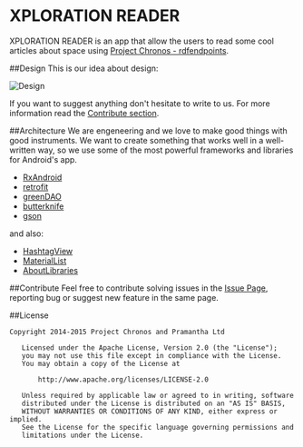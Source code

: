 # XPLORATION READER
XPLORATION READER is an app that allow the users to read some cool articles about space using [Project Chronos - rdfendpoints](https://github.com/SpaceAppsXploration/rdfendpoints).

##Design
This is our idea about design:

![Design](/resources/mockup.png)

If you want to suggest anything don't hesitate to write to us.
For more information read the [Contribute section](https://github.com/SpaceAppsXploration/android-xpreader#contribute).

##Architecture
We are engeneering and we love to make good things with good instruments.
We want to create something that works well in a well-written way, so we use some of the most powerful frameworks and libraries for Android's app.

* [RxAndroid](https://github.com/ReactiveX/RxAndroid)
* [retrofit](https://github.com/square/retrofit)
* [greenDAO](https://github.com/greenrobot/greenDAO)
* [butterknife](https://github.com/JakeWharton/butterknife)
* [gson](https://github.com/google/gson)

and also:

* [HashtagView](https://github.com/greenfrvr/hashtag-view)
* [MaterialList](https://github.com/dexafree/MaterialList)
* [AboutLibraries](https://github.com/mikepenz/AboutLibraries)


##Contribute
Feel free to contribute solving issues in the [Issue Page](https://github.com/SpaceAppsXploration/android-xpreader/issues), reporting bug or suggest new feature in the same page.

##License
```
Copyright 2014-2015 Project Chronos and Pramantha Ltd

   Licensed under the Apache License, Version 2.0 (the "License");
   you may not use this file except in compliance with the License.
   You may obtain a copy of the License at

       http://www.apache.org/licenses/LICENSE-2.0

   Unless required by applicable law or agreed to in writing, software
   distributed under the License is distributed on an "AS IS" BASIS,
   WITHOUT WARRANTIES OR CONDITIONS OF ANY KIND, either express or implied.
   See the License for the specific language governing permissions and
   limitations under the License.
```
